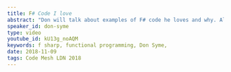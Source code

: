 ```yaml
---
title: F# Code I love
abstract: "Don will talk about examples of F# code he loves and why. Along the way, he will talk about how it relates to doing language design, functional programming, object programming, language features and the “sweet spot” for using functional-first programming both as an individual and in teams. Much of it will be other people’s code."
speaker_id: don-syme
type: video
youtube_id: kU13g_noAQM
keywords: f sharp, functional programming, Don Syme,
date: 2018-11-09
tags: Code Mesh LDN 2018
---
```


